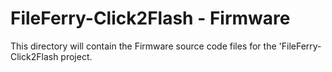 FileFerry-Click2Flash - Firmware
========================================
This directory will contain the Firmware source code files for the 'FileFerry-Click2Flash project.
